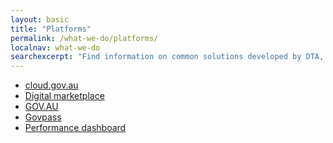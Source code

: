 ```yaml
---
layout: basic
title: "Platforms"
permalink: /what-we-do/platforms/
localnav: what-we-do
searchexcerpt: "Find information on common solutions developed by DTA, such as Cloud, Digital Marketplace, Performance Dashboard and Govpass."
---
```


<ul class="list-small">

  <li>
    <a href="{{site.baseurl}}/what-we-do/platforms/cloud/">cloud.gov.au</a>
  </li>
  <li>
    <a href="{{site.baseurl}}/what-we-do/platforms/marketplace/">Digital marketplace</a>
  </li>
  <li>
    <a href="{{site.baseurl}}/what-we-do/platforms/govau/">GOV.AU</a>
  </li>
  <li>
    <a href="{{site.baseurl}}/what-we-do/platforms/govpass/">Govpass</a>
  </li>
  <li>
    <a href="{{site.baseurl}}/what-we-do/platforms/performance/">Performance dashboard</a>
  </li>  

</ul>


